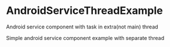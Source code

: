 # AndroidServiceThreadExample
Android service component with task in extra(not main) thread      

Simple android service component example with separate thread
